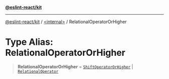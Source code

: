 [**@eslint-react/kit**](../../README.md)

***

[@eslint-react/kit](../../README.md) / [\<internal\>](../README.md) / RelationalOperatorOrHigher

# Type Alias: RelationalOperatorOrHigher

> **RelationalOperatorOrHigher** = [`ShiftOperatorOrHigher`](ShiftOperatorOrHigher.md) \| [`RelationalOperator`](RelationalOperator.md)
